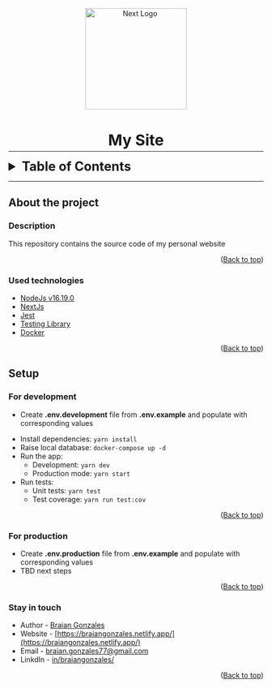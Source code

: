 <p align="center">
  <a href="https://nextjs.org/" target="blank">
    <img src="https://camo.githubusercontent.com/e1e113df83e7731fdb90f6f0ab2eeb155fd1b48c27d99814dcf1c23c0acdc6a2/68747470733a2f2f6173736574732e76657263656c2e636f6d2f696d6167652f75706c6f61642f76313636323133303535392f6e6578746a732f49636f6e5f6461726b5f6261636b67726f756e642e706e67" width="200" alt="Next Logo" />
  </a>
</p>
<h1 style="text-align: center; margin-bottom: -10px; font-size: 30px;"><strong>My Site</strong></h1>

---

<div id="top"></div>

<details>
  <summary style="font-size: 25px"><strong>Table of Contents</strong></summary>
  <ol>
    <li>
      <a href="#about-the-project">About the project</a>
      <ul>
        <li><a href="#description">Description</a></li>
        <li><a href="#used-technologies">Used technologies</a></li>
      </ul>
    </li>
    <li>
      <a href="#setup">Setup</a>
      <ul>
        <li><a href="#for-development">For development</a></li>
        <li><a href="#for-production">For production</a></li>
      </ul>
    </li>
    <li><a href="#stay-in-touch">Stay in touch</a></li>
  </ol>
</details>

---

## __About the project__

### __Description__

This repository contains the source code of my personal website

<p align="right">(<a href="#top">Back to top</a>)</p>

### __Used technologies__

- [NodeJs v16.19.0](https://nodejs.org/es/)
- [NextJs](https://nextjs.org/)
- [Jest](https://jestjs.io/)
- [Testing Library](https://testing-library.com/)
- [Docker](https://www.docker.com/)

<p align="right">(<a href="#top">Back to top</a>)</p>

## __Setup__

### __For development__
- Create __.env.development__ file from __.env.example__ and populate with corresponding values
<!-- - Have Docker installed and running -->
- Install dependencies: `yarn install`
- Raise local database: `docker-compose up -d`
- Run the app: 
  - Development: `yarn dev`
  - Production mode: `yarn start`
- Run tests: 
  - Unit tests: `yarn test`
  <!-- - e2e tests: `yarn run test:e2e` -->
  - Test coverage: `yarn run test:cov`

<p align="right">(<a href="#top">Back to top</a>)</p>

### __For production__
- Create __.env.production__ file from __.env.example__ and populate with corresponding values
- TBD next steps

<p align="right">(<a href="#top">Back to top</a>)</p>

### __Stay in touch__

- Author - [Braian Gonzales](https://kamilmysliwiec.com)
- Website - [https://braiangonzales.netlify.app/](https://braiangonzales.netlify.app/)
- Email - [braian.gonzales77@gmail.com](mailto:braian.gonzales77@gmail.com)
- LinkdIn - [in/braiangonzales/](https://www.linkedin.com/in/braiangonzales/)

<p align="right">(<a href="#top">Back to top</a>)</p>
